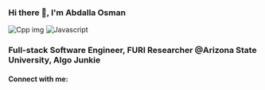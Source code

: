 ### Hi there 👋, I'm Abdalla Osman

<picture>
 <source media="(prefers-color-scheme: dark)" srcset="https://upload.wikimedia.org/wikipedia/commons/thumb/1/18/ISO_C%2B%2B_Logo.svg/80px-ISO_C%2B%2B_Logo.svg.png">
 <source media="(prefers-color-scheme: light)" srcset="[YOUR-LIGHTMODE-IMAGE](https://upload.wikimedia.org/wikipedia/commons/thumb/1/18/ISO_C%2B%2B_Logo.svg/80px-ISO_C%2B%2B_Logo.svg.png)">
 <img alt="Cpp img" src="[YOUR-DEFAULT-IMAGE](https://upload.wikimedia.org/wikipedia/commons/thumb/1/18/ISO_C%2B%2B_Logo.svg/80px-ISO_C%2B%2B_Logo.svg.png)">
</picture>

<picture>
  <source media="(prefers-color-scheme: dark)" srcset="https://user-images.githubusercontent.com/25423296/163456776-7f95b81a-f1ed-45f7-b7ab-8fa810d529fa.png](https://upload.wikimedia.org/wikipedia/commons/6/6a/JavaScript-logo.png">
  <source media="(prefers-color-scheme: light)" srcset="[https://user-images.githubusercontent.com/25423296/163456779-a8556205-d0a5-45e2-ac17-42d089e3c3f8.png](https://upload.wikimedia.org/wikipedia/commons/6/6a/JavaScript-logo.png)">
  <img alt="Javascript" src="[https://user-images.githubusercontent.com/25423296/163456779-a8556205-d0a5-45e2-ac17-42d089e3c3f8.png](https://upload.wikimedia.org/wikipedia/commons/6/6a/JavaScript-logo.png)">
</picture>



### Full-stack Software Engineer, FURI Researcher @Arizona State University, Algo Junkie

#### Connect with me:

<!--
**AOsman29/AOsman29** is a ✨ _special_ ✨ repository because its `README.md` (this file) appears on your GitHub profile.

Here are some ideas to get you started:





- 🔭 I’m currently working on ...
- 🌱 I’m currently learning ...
- 👯 I’m looking to collaborate on ...
- 🤔 I’m looking for help with ...
- 💬 Ask me about ...
- 📫 How to reach me: ...
- 😄 Pronouns: ...
- ⚡ Fun fact: ...
-->

